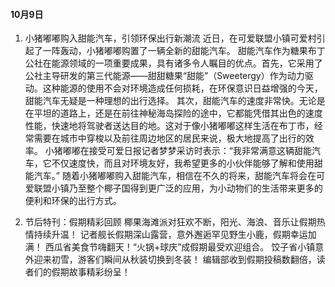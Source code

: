 #### 10月9日

1. 小猪嘟嘟购入甜能汽车，引领环保出行新潮流
近日，在可爱联盟小镇可爱村引起了一阵轰动，小猪嘟嘟购置了一辆全新的甜能汽车。
甜能汽车作为糖果布丁公社在能源领域的一项重要成果，具有诸多令人瞩目的优点。首先，它采用了公社主导研发的第三代能源——甜甜糖果“甜能”（Sweetergy）作为动力驱动。这种能源的使用不会对环境造成任何损耗，在环保意识日益增强的今天，甜能汽车无疑是一种理想的出行选择。
其次，甜能汽车的速度非常快。无论是在平坦的道路上，还是在前往神秘海岛探险的途中，它都能凭借其出色的速度性能，快速地将驾驶者送达目的地。这对于像小猪嘟嘟这样生活在布丁市，经常需要在城市中穿梭以及前往周边地区的居民来说，极大地提高了出行的效率。
小猪嘟嘟在接受可爱日报记者梦梦采访时表示：“我非常满意这辆甜能汽车，它不仅速度快，而且对环境友好，我希望更多的小伙伴能够了解和使用甜能汽车。”
随着小猪嘟嘟购入甜能汽车，相信在不久的将来，甜能汽车将会在可爱联盟小镇乃至整个椰子国得到更广泛的应用，为小动物们的生活带来更多的便利和环保的出行方式。
	
2. 节后特刊：假期精彩回顾
椰果海滩派对狂欢不断，阳光、海浪、音乐让假期热情持续升温！
记者舰长假期深山露营，意外邂逅罕见野生小鹿，假期幸运加满！
西瓜省美食节嗨翻天！“火锅+球庆”成假期最受欢迎组合。
饺子省小镇意外迎来初雪，游客们瞬间从秋装切换到冬装！
编辑部收到假期投稿数翻倍，读者们的假期故事精彩纷呈！